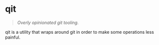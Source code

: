# qit

> *Overly opinionated git tooling.*

qit is a utility that wraps around git in order to make some operations less
painful.